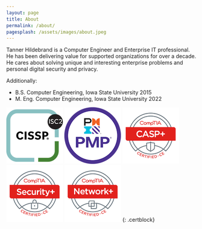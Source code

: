 ```yaml
---
layout: page
title: About
permalink: /about/
pagesplash: /assets/images/about.jpeg
---
```


Tanner Hildebrand is a Computer Engineer and Enterprise IT professional. He has been delivering value for supported organizations for over a decade. He cares about solving unique and interesting enterprise problems and personal digital security and privacy.

Additionally:

- B.S. Computer Engineering, Iowa State University 2015
- M. Eng. Computer Engineering, Iowa State University 2022


[![CISSP Certification Icon](assets/images/certs/certified-information-systems-security-professional-cissp.png)](https://www.credly.com/badges/2f912456-4f27-454f-a5ec-9b8a9ccb5407/public_url)
[![PMP Certification Icon](assets/images/certs/project-management-professional-pmp.png)](https://www.credly.com/badges/c4b68e81-2e4c-4cd2-ac64-1c16d6e39090/public_url)
[![CASP Certification Icon](assets/images/certs/comptia-advanced-security-practitioner-casp-ce-certification.png)](https://www.credly.com/badges/1e50d93f-f2fd-493a-9c66-34570c24df52/public_url)
[![SEC+ Certification Icon](assets/images/certs/comptia-security-ce-certification.png)](https://www.credly.com/badges/1ca48822-5b4f-4ff6-8638-b77b0be288bd/public_url)
[![NET+ Certification Icon](assets/images/certs/comptia-network-ce-certification.1.png)](https://www.credly.com/badges/d0bd2255-7148-441b-a387-98ebaa05e7d6/public_url)
{: .certblock}
